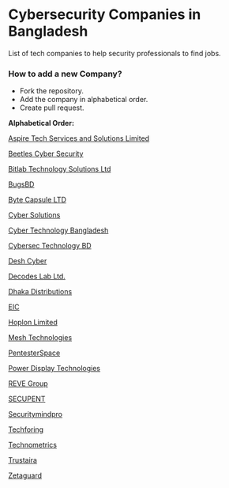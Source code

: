 # Cybersecurity Companies in Bangladesh

List of tech companies to help security professionals to find jobs.

### How to add a new Company?

* Fork the repository.
* Add the company in alphabetical order.
* Create pull request.

<b>Alphabetical Order:</b>

[Aspire Tech Services and Solutions Limited](http://www.aspiretss.com/)

[Beetles Cyber Security](https://beetles.io/)

[Bitlab Technology Solutions Ltd](https://bitlabtechnology.solutions/)

[BugsBD](https://www.bugsbd.com/)

[Byte Capsule LTD](https://bytecapsuleltd.wixsite.com/bytecapsule)

[Cyber Solutions](http://www.cybersolutions.io/)

[Cyber Technology Bangladesh](http://www.cybertechnologybd.com/)

[Cybersec Technology BD](http://www.cstbl.com/)

[Desh Cyber](https://deshcyber.com/#)

[Decodes Lab Ltd.](https://decodeslab.com)

[Dhaka Distributions](https://dhakadistributions.com/)

[EIC](https://eic.com.bd/)

[Hoplon Limited](https://www.hoplonbd.com/)

[Mesh Technologies](http://www.meshtechnologies.net/)

[PentesterSpace](https://pentesterspace.com/)

[Power Display Technologies](https://www.pdtbd.com/)

[REVE Group](https://www.revegroup.com/career/)

[SECUPENT](http://www.secupent.com/)

[Securitymindpro](https://securitymindpro.com/)

[Techforing](https://www.techforing.com/)

[Technometrics](https://technometrics.net/cyber-security/)

[Trustaira](https://trustaira.com/)

[Zetaguard](https://www.zetaguard.com/)
